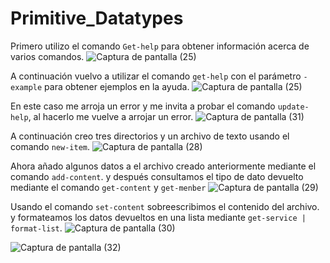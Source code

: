 # Primitive_Datatypes
Primero utilizo el comando ``Get-help`` para obtener información acerca de varios comandos.
![Captura de pantalla (25)](https://user-images.githubusercontent.com/91744455/160669841-5d521050-9b2e-478b-8f43-16c85ccafb03.png)

A continuación vuelvo a utilizar el comando ``get-help`` con el parámetro ``-example`` para obtener ejemplos en la ayuda.
![Captura de pantalla (25)](https://user-images.githubusercontent.com/91744455/160670569-a61112e2-5108-44f4-9241-326ef247cbe2.png)

En este caso me arroja un error y me invita a probar el comando ``update-help``, al hacerlo me vuelve a arrojar un error.
![Captura de pantalla (31)](https://user-images.githubusercontent.com/91744455/160670715-371417b5-d5c4-4456-a980-b60b3dc22871.png)

A continuación creo tres directorios y un archivo de texto usando el comando ``new-item``.
![Captura de pantalla (28)](https://user-images.githubusercontent.com/91744455/160671086-23594395-78ae-40fb-ba80-bfc394b293e6.png)

Ahora añado algunos datos a el archivo creado anteriormente mediante el comando ``add-content``.
y después consultamos el tipo de dato devuelto mediante el comando ``get-content`` y ``get-menber``
![Captura de pantalla (29)](https://user-images.githubusercontent.com/91744455/160671456-b9dbc461-3ddc-4270-b043-c6b4e3553776.png)

Usando el comando ``set-content`` sobreescribimos el contenido del archivo.
y formateamos los datos devueltos en una lista mediante ``get-service | format-list``.
![Captura de pantalla (30)](https://user-images.githubusercontent.com/91744455/160671819-1cc18130-1116-496b-b328-09ab9d818f4b.png)


![Captura de pantalla (32)](https://user-images.githubusercontent.com/91744455/160672251-0c5d1b15-c760-4e37-b217-d10c3500da54.png)
